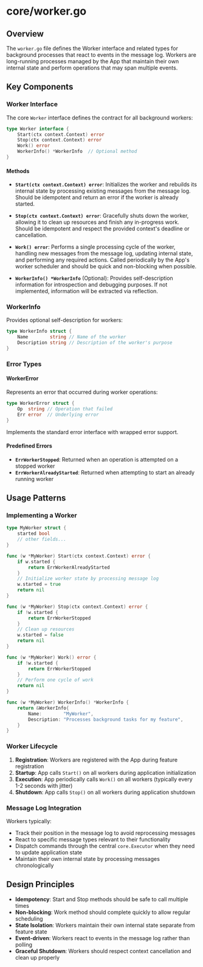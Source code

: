 # core/worker.go

## Overview

The `worker.go` file defines the Worker interface and related types for background processes that react to events in the message log. Workers are long-running processes managed by the App that maintain their own internal state and perform operations that may span multiple events.

## Key Components

### Worker Interface

The core `Worker` interface defines the contract for all background workers:

```go
type Worker interface {
    Start(ctx context.Context) error
    Stop(ctx context.Context) error
    Work() error
    WorkerInfo() *WorkerInfo  // Optional method
}
```

#### Methods

- **`Start(ctx context.Context) error`**: Initializes the worker and rebuilds its internal state by processing existing messages from the message log. Should be idempotent and return an error if the worker is already started.

- **`Stop(ctx context.Context) error`**: Gracefully shuts down the worker, allowing it to clean up resources and finish any in-progress work. Should be idempotent and respect the provided context's deadline or cancellation.

- **`Work() error`**: Performs a single processing cycle of the worker, handling new messages from the message log, updating internal state, and performing any required actions. Called periodically by the App's worker scheduler and should be quick and non-blocking when possible.

- **`WorkerInfo() *WorkerInfo`** (Optional): Provides self-description information for introspection and debugging purposes. If not implemented, information will be extracted via reflection.

### WorkerInfo

Provides optional self-description for workers:

```go
type WorkerInfo struct {
    Name        string // Name of the worker
    Description string // Description of the worker's purpose
}
```

### Error Types

#### WorkerError

Represents an error that occurred during worker operations:

```go
type WorkerError struct {
    Op  string // Operation that failed
    Err error  // Underlying error
}
```

Implements the standard error interface with wrapped error support.

#### Predefined Errors

- **`ErrWorkerStopped`**: Returned when an operation is attempted on a stopped worker
- **`ErrWorkerAlreadyStarted`**: Returned when attempting to start an already running worker

## Usage Patterns

### Implementing a Worker

```go
type MyWorker struct {
    started bool
    // other fields...
}

func (w *MyWorker) Start(ctx context.Context) error {
    if w.started {
        return ErrWorkerAlreadyStarted
    }
    // Initialize worker state by processing message log
    w.started = true
    return nil
}

func (w *MyWorker) Stop(ctx context.Context) error {
    if !w.started {
        return ErrWorkerStopped
    }
    // Clean up resources
    w.started = false
    return nil
}

func (w *MyWorker) Work() error {
    if !w.started {
        return ErrWorkerStopped
    }
    // Perform one cycle of work
    return nil
}

func (w *MyWorker) WorkerInfo() *WorkerInfo {
    return &WorkerInfo{
        Name:        "MyWorker",
        Description: "Processes background tasks for my feature",
    }
}
```

### Worker Lifecycle

1. **Registration**: Workers are registered with the App during feature registration
2. **Startup**: App calls `Start()` on all workers during application initialization
3. **Execution**: App periodically calls `Work()` on all workers (typically every 1-2 seconds with jitter)
4. **Shutdown**: App calls `Stop()` on all workers during application shutdown

### Message Log Integration

Workers typically:
- Track their position in the message log to avoid reprocessing messages
- React to specific message types relevant to their functionality
- Dispatch commands through the central `core.Executor` when they need to update application state
- Maintain their own internal state by processing messages chronologically

## Design Principles

- **Idempotency**: Start and Stop methods should be safe to call multiple times
- **Non-blocking**: Work method should complete quickly to allow regular scheduling
- **State Isolation**: Workers maintain their own internal state separate from feature state
- **Event-driven**: Workers react to events in the message log rather than polling
- **Graceful Shutdown**: Workers should respect context cancellation and clean up properly

